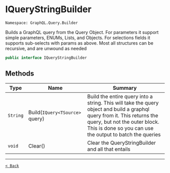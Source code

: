 # IQueryStringBuilder

`Namespace: GraphQL.Query.Builder`

Builds a GraphQL query from the Query Object. For parameters it  support simple parameters, ENUMs, Lists, and Objects.  For selections fields it supports sub-selects with params as above.    Most all structures can be recursive, and are unwound as needed

```csharp
public interface IQueryStringBuilder
```

## Methods

| Type | Name | Summary |
| --- | --- | --- |
| `String` | Build(`IQuery<TSource>` query) | Build the entire query into a string. This will take  the query object and build a graphql query from it. This  returns the query, but not the outer block. This is done so  you can use the output to batch the queries |
| `void` | Clear() | Clear the QueryStringBuilder and all that entails |

---

[`< Back`](../)

